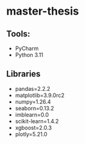 # master-thesis

## Tools:
- PyCharm
- Python 3.11

## Libraries
- pandas=2.2.2
- matplotlib=3.9.0rc2
- numpy=1.26.4
- seaborn=0.13.2
- imblearn=0.0
- scikit-learn=1.4.2
- xgboost=2.0.3
- plotly=5.21.0
